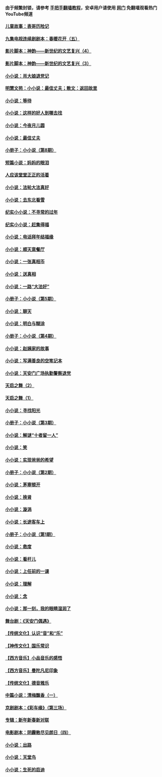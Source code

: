 #### 由于频繁封锁，请参考 [手把手翻墙教程](https://github.com/gfw-breaker/guides/wiki/)，安卓用户请使用 [网门](https://github.com/gfw-breaker/nogfw/blob/master/dl.md?t=07102001) 免翻墙观看热门YouTube频道 

#### [儿童故事：表哥历险记](../pages/328/383535.md?t=07102001) 

#### [九集电视连续剧剧本：春暖花开（五）](../pages/328/275919.md?t=07102001) 

#### [影片脚本：神韵——新世纪的文艺复兴（4）](../pages/328/266089.md?t=07102001) 

#### [影片脚本：神韵——新世纪的文艺复兴（3）](../pages/328/266087.md?t=07102001) 

#### [小小说：肖大娘退党记](../pages/328/239807.md?t=07102001) 

#### [明慧文苑：小小说：最佳丈夫；散文：返回故里](../pages/328/3439.md?t=07102001) 

#### [小小说：等待](../pages/328/223927.md?t=07102001) 

#### [小小说：这样的好人到哪去找](../pages/328/209396.md?t=07102001) 

#### [小小说：今夜月儿圆](../pages/328/193588.md?t=07102001) 

#### [小小说：最佳丈夫](../pages/328/190938.md?t=07102001) 

#### [小册子：小小说（第8期）](../pages/328/188202.md?t=07102001) 

#### [短篇小说：妈妈的眼泪](../pages/328/187712.md?t=07102001) 

#### [人应该堂堂正正的活着](../pages/328/182430.md?t=07102001) 

#### [小小说：法轮大法真好](../pages/328/174669.md?t=07102001) 

#### [小小说：去东北看雪](../pages/328/173882.md?t=07102001) 

#### [纪实小小说：不寻常的过年](../pages/328/173187.md?t=07102001) 

#### [纪实小小说：赶集得福](../pages/328/172652.md?t=07102001) 

#### [小小说：电话拜年结福缘](../pages/328/172533.md?t=07102001) 

#### [小小说：顺天意餐厅](../pages/328/170182.md?t=07102001) 

#### [小小说：一张真相币](../pages/328/169410.md?t=07102001) 

#### [小小说：送真相](../pages/328/166713.md?t=07102001) 

#### [小小说：一路“大法好”](../pages/328/162016.md?t=07102001) 

#### [小册子：小小说（第5期）](../pages/328/161131.md?t=07102001) 

#### [小小说：聊天](../pages/328/159640.md?t=07102001) 

#### [小小说：明白与糊涂](../pages/328/158101.md?t=07102001) 

#### [小册子：小小说（第4期）](../pages/328/158006.md?t=07102001) 

#### [小小说：赵姨家的故事](../pages/328/157843.md?t=07102001) 

#### [小小说：写满善良的空笔记本](../pages/328/157382.md?t=07102001) 

#### [小小说：天安门广场执勤警察退党](../pages/328/156982.md?t=07102001) 

#### [天启之舞（2）](../pages/328/153440.md?t=07102001) 

#### [天启之舞（1）](../pages/328/153439.md?t=07102001) 

#### [小小说：寻找阳光](../pages/328/153065.md?t=07102001) 

#### [小册子：小小说（第3期）](../pages/328/151715.md?t=07102001) 

#### [小小说：解谜“十者留一人”](../pages/328/148967.md?t=07102001) 

#### [小小说：笑](../pages/328/148905.md?t=07102001) 

#### [小小说：实现爸爸的希望](../pages/328/148096.md?t=07102001) 

#### [小册子：小小说（第2期）](../pages/328/147214.md?t=07102001) 

#### [小小说：茅塞顿开](../pages/328/147030.md?t=07102001) 

#### [小小说：换肾](../pages/328/146770.md?t=07102001) 

#### [小小说：漩涡](../pages/328/146683.md?t=07102001) 

#### [小小说：长途客车上](../pages/328/145076.md?t=07102001) 

#### [小册子：小小说（第1期）](../pages/328/143963.md?t=07102001) 

#### [小小说：救度](../pages/328/143927.md?t=07102001) 

#### [小小说：看杆儿](../pages/328/142137.md?t=07102001) 

#### [小小说：上任前的一课](../pages/328/140808.md?t=07102001) 

#### [小小说：理解](../pages/328/140476.md?t=07102001) 

#### [小小说：念](../pages/328/139513.md?t=07102001) 

#### [小小说：那一刻，我的眼睛湿润了](../pages/328/138476.md?t=07102001) 

#### [舞台剧：《天安门偶遇》](../pages/328/117155.md?t=07102001) 

#### [【传统文化】认识“音”和“乐”](../pages/328/108667.md?t=07102001) 

#### [【神传文化】国乐常识](../pages/328/104225.md?t=07102001) 

#### [【西方音乐】小品音乐的感悟](../pages/328/102924.md?t=07102001) 

#### [【西方音乐】曼陀凡尼印象](../pages/328/102922.md?t=07102001) 

#### [【传统文化】德音雅乐](../pages/328/102923.md?t=07102001) 

#### [中篇小说：清梅飘香（一）](../pages/328/101058.md?t=07102001) 

#### [京剧剧本：《彩车缘》（第三场）](../pages/328/96434.md?t=07102001) 

#### [专辑：新年新春新对联](../pages/328/94991.md?t=07102001) 

#### [电影剧本：阴霾散尽见朗日（四）](../pages/328/87081.md?t=07102001) 

#### [小小说：出路](../pages/328/84848.md?t=07102001) 

#### [小小说：天堂鸟](../pages/328/83084.md?t=07102001) 

#### [小小说：生死的启迪](../pages/328/70977.md?t=07102001) 

